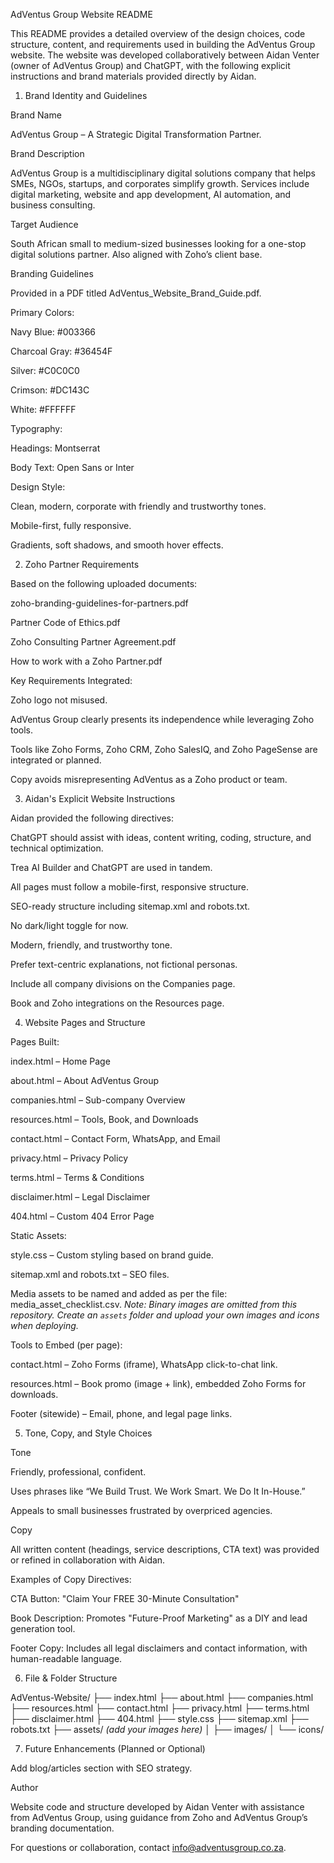 AdVentus Group Website README

This README provides a detailed overview of the design choices, code structure, content, and requirements used in building the AdVentus Group website. The website was developed collaboratively between Aidan Venter (owner of AdVentus Group) and ChatGPT, with the following explicit instructions and brand materials provided directly by Aidan.

1. Brand Identity and Guidelines

Brand Name

AdVentus Group – A Strategic Digital Transformation Partner.

Brand Description

AdVentus Group is a multidisciplinary digital solutions company that helps SMEs, NGOs, startups, and corporates simplify growth. Services include digital marketing, website and app development, AI automation, and business consulting.

Target Audience

South African small to medium-sized businesses looking for a one-stop digital solutions partner. Also aligned with Zoho’s client base.

Branding Guidelines

Provided in a PDF titled AdVentus_Website_Brand_Guide.pdf.

Primary Colors:

Navy Blue: #003366

Charcoal Gray: #36454F

Silver: #C0C0C0

Crimson: #DC143C

White: #FFFFFF

Typography:

Headings: Montserrat

Body Text: Open Sans or Inter

Design Style:

Clean, modern, corporate with friendly and trustworthy tones.

Mobile-first, fully responsive.

Gradients, soft shadows, and smooth hover effects.

2. Zoho Partner Requirements

Based on the following uploaded documents:

zoho-branding-guidelines-for-partners.pdf

Partner Code of Ethics.pdf

Zoho Consulting Partner Agreement.pdf

How to work with a Zoho Partner.pdf

Key Requirements Integrated:

Zoho logo not misused.

AdVentus Group clearly presents its independence while leveraging Zoho tools.

Tools like Zoho Forms, Zoho CRM, Zoho SalesIQ, and Zoho PageSense are integrated or planned.

Copy avoids misrepresenting AdVentus as a Zoho product or team.

3. Aidan's Explicit Website Instructions

Aidan provided the following directives:

ChatGPT should assist with ideas, content writing, coding, structure, and technical optimization.

Trea AI Builder and ChatGPT are used in tandem.

All pages must follow a mobile-first, responsive structure.

SEO-ready structure including sitemap.xml and robots.txt.

No dark/light toggle for now.

Modern, friendly, and trustworthy tone.

Prefer text-centric explanations, not fictional personas.

Include all company divisions on the Companies page.

Book and Zoho integrations on the Resources page.

4. Website Pages and Structure

Pages Built:

index.html – Home Page

about.html – About AdVentus Group

companies.html – Sub-company Overview

resources.html – Tools, Book, and Downloads

contact.html – Contact Form, WhatsApp, and Email

privacy.html – Privacy Policy

terms.html – Terms & Conditions

disclaimer.html – Legal Disclaimer

404.html – Custom 404 Error Page

Static Assets:

style.css – Custom styling based on brand guide.

sitemap.xml and robots.txt – SEO files.

Media assets to be named and added as per the file: media_asset_checklist.csv.
*Note: Binary images are omitted from this repository. Create an `assets` folder and upload your own images and icons when deploying.*

Tools to Embed (per page):

contact.html – Zoho Forms (iframe), WhatsApp click-to-chat link.

resources.html – Book promo (image + link), embedded Zoho Forms for downloads.

Footer (sitewide) – Email, phone, and legal page links.

5. Tone, Copy, and Style Choices

Tone

Friendly, professional, confident.

Uses phrases like “We Build Trust. We Work Smart. We Do It In-House.”

Appeals to small businesses frustrated by overpriced agencies.

Copy

All written content (headings, service descriptions, CTA text) was provided or refined in collaboration with Aidan.

Examples of Copy Directives:

CTA Button: "Claim Your FREE 30-Minute Consultation"

Book Description: Promotes "Future-Proof Marketing" as a DIY and lead generation tool.

Footer Copy: Includes all legal disclaimers and contact information, with human-readable language.

6. File & Folder Structure

AdVentus-Website/
├── index.html
├── about.html
├── companies.html
├── resources.html
├── contact.html
├── privacy.html
├── terms.html
├── disclaimer.html
├── 404.html
├── style.css
├── sitemap.xml
├── robots.txt
├── assets/ *(add your images here)*
│    ├── images/
│    └── icons/


7. Future Enhancements (Planned or Optional)


Add blog/articles section with SEO strategy.


Author

Website code and structure developed by Aidan Venter with assistance from AdVentus Group, using guidance from Zoho and AdVentus Group’s branding documentation.

For questions or collaboration, contact info@adventusgroup.co.za.

